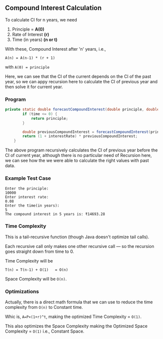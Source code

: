 ## Compound Interest Calculation

To calculate CI for n years, we need
1. Principle = **A(0)**
2. Rate of Interest **(r)**
3. Time (in years) **(n or t)**

With these, Compound Interest after 'n' years, i.e.,

`A(n) = A(n-1) * (r + 1)`

with `A(0) = principle`

Here, we can see that the CI of the current depends on the CI of the past year, so we can appy recursion here to calculate the CI of previous year and then solve it for current year.

### Program
```Java
private static double forecastCompoundInterest(double principle, double interestRate, int time) {
        if (time <= 0) {
            return principle;
        }

        double previousCompoundInterest = forecastCompoundInterest(principle, interestRate, time-1);
        return (1 + interestRate) * previousCompoundInterest;
    }
```

The above program recursively calculates the CI of previous year before the CI of current year, although there is no particular need of Recursion here, we can see how the we were able to calculate the right values with past data.

### Example Test Case
```
Enter the principle: 
10000
Enter interest rate: 
0.08
Enter the time(in years): 
5
The compound interest in 5 years is: ₹14693.28
```
### Time Complexity
This is a tail-recursive function (though Java doesn't optimize tail calls).

Each recursive call only makes one other recursive call — so the recursion goes straight down from time to 0.

Time Complexity will be

`T(n) = T(n-1) + O(1)  
     = O(n)`

Space Complexity will be `O(n)`.

### Optimizations
Actually, there is a direct math formula that we can use to reduce the time complexity from `O(n)` to Constant time.

Whic is, 
`A=P×(1+r)^t`, making the optimized Time Complexity = `O(1)`.

This also optimizes the Space Complexity making the Optimized Space Complexity = `O(1)` i.e., Constant Space.
